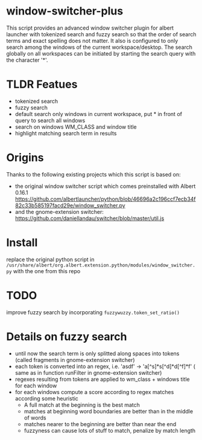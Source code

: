 # window-switcher-plus
This script provides an advanced window switcher plugin for albert launcher with tokenized search and fuzzy search
so that the order of search terms and exact spelling does not matter. It also is configured to only search among the windows of the current workspace/desktop. The search globally on all workspaces can be initiated by starting the search query with the character '*'.  

# TLDR Featues
  * tokenized search
  * fuzzy search
  * default search only windows in current workspace, put * in front of query to search all windows
  * search on windows WM_CLASS and window title
  * highlight matching search term in results 

# Origins
Thanks to the following existing projects which this script is based on:
  * the original window switcher script which comes preinstalled with Albert 0.16.1 https://github.com/albertlauncher/python/blob/46696a2c196ccf7ecb34f82c33b585197facd29e/window_switcher.py
  * and the gnome-extension switcher: https://github.com/daniellandau/switcher/blob/master/util.js


# Install 
replace the original python script in `/usr/share/albert/org.albert.extension.python/modules/window_switcher.py` with  the one from this repo


# TODO 
improve fuzzy search by incorporating `fuzzywuzzy.token_set_ratio()`


# Details on fuzzy search
  * until now the search term is only splitted along spaces into tokens (called fragments in gnome-extension switcher)
  * each token is converted into an regex, i.e. 'asdf' -> 'a[^s]*s[^d]*d[^f]*f' ( same as in function runFilter in gnome-extension switcher)
  * regexes resulting from tokens are applied to wm_class + windows title for each window
  * for each windows compute a score according to regex matches according some heuristic
    * A full match at the beginning is the best match
    * matches at beginning word boundaries are better than in the middle of words
    * matches nearer to the beginning are better than near the end
    * fuzzyness can cause lots of stuff to match, penalize by match length
